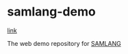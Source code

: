 # samlang-demo

[link](https://samlang-demo.developersam.com)

The web demo repository for [SAMLANG](https://github.com/SamChou19815/samlang)
